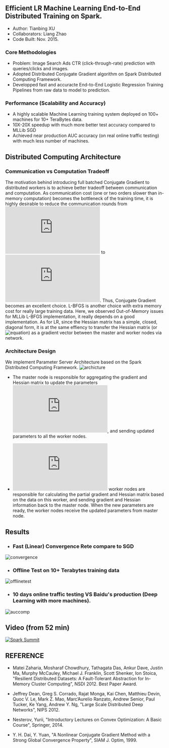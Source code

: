 ## Efficient LR Machine Learning End-to-End Distributed Training on Spark.
* Author: Tianbing XU
* Collaborators: Liang Zhao
* Code Built: Nov. 2015.

### Core Methodologies
* Problem: Image Search Ads CTR (click-through-rate) prediction with queries/clicks and images.
* Adopted Distributed Conjugate Gradient algorithm on Spark Distributed Computing Framework.
* Developped fast and accuracte End-to-End Logistic Regression Training Pipelines from raw data to model to prediction.

### Performance (Scalability and Accuracy)
* A highly scalable Machine Learning training system deployed on 100+ machines for 10+ TeraBytes data.  
* 10X-20X speedup with much more better test accuracy compared to MLLib SGD
* Achieved near production AUC accuracy (on real online traffic testing) with much less number of machines.

## Distributed Computing Architecture
### Communication vs Computation Tradeoff
The motivation behind introducing full batched Conjugate Gradient to distributed workers is to achieve better 
tradeoff between communication and computation. As communication cost (one or two orders slower than in-memory computation) 
becomes the bottleneck of the training time, it is highly desirable to reduce the communication rounds from ![equation](http://latex.codecogs.com/gif.latex?O%281/%5Cepsilon%29%24%20%28SGD%29) to ![equation](http://latex.codecogs.com/gif.latex?log%281/%5Cepsilon%29). Thus, Conjugate Gradient becomes an excellent choice. L-BFGS is another choice with extra 
memory cost for really large training data. Here, we observed Out-of-Memory issues for MLLib L-BFGS implementation, 
it really depends on a good implementation. As for LR, since the Hessian matrix has a simple,
closed, diagonal form, it is at the same effiency to transfer the Hessian matrix (or ![equation](http://latex.codecogs.com/gif.latex?\mu%27%20H%20\mu)) as a gradient vector between the master and worker nodes via network.

### Architecture Design
We implement Parameter Server Architecture based on the Spark Distributed Computing Framework.
![archicture](https://user-images.githubusercontent.com/3246048/45192989-b159da00-b200-11e8-8a50-daa2bd45bfc3.png)

* The master node is responsible for aggregating the gradient and Hessian matrix to update the parameters ![equation](http://latex.codecogs.com/gif.latex?W), and sending updated parameters to all the worker nodes.

* ![equation](http://latex.codecogs.com/gif.latex?K) worker nodes are responsible for calculating the partial gradient and Hessian matrix based on the data on this worker, and sending gradient and Hessian information back to the master node. When the new parameters are ready, the worker nodes receive the updated parameters from master node.

## Results
* ### Fast (Linear) Convergence Rete compare to SGD 
![convergence](https://user-images.githubusercontent.com/22249000/44961010-81d46600-aebe-11e8-94d8-df0c6c39f19c.jpg)

* ### Offline Test on 10+ Terabytes training data
![offlinetest](https://user-images.githubusercontent.com/22249000/44961202-f0ff8980-aec1-11e8-8fd7-5f0d8f08e84d.jpg)

* ### 10 days online traffic testing VS Baidu's production (Deep Learning with more machines).
![auccomp](https://user-images.githubusercontent.com/22249000/44961066-851c2180-aebf-11e8-8abc-0ac1a70b333a.png)

## Video (from 52 min)
[![Spark Summit](https://img.youtube.com/vi/mD8EldWuN7k/0.jpg)](https://www.youtube.com/watch?v=mD8EldWuN7k)


## REFERENCE
* Matei Zaharia, Mosharaf Chowdhury, Tathagata Das, Ankur Dave, Justin Ma, Murphy McCauley, Michael J. Franklin, Scott Shenker, Ion Stoica,
"Resilient Distributed Datasets: A Fault-Tolerant Abstraction for In-Memory Cluster Computing", NSDI 2012. Best Paper Award.

* Jeffrey Dean, Greg S. Corrado, Rajat Monga, Kai Chen, Matthieu Devin, Quoc V. Le, Mark Z. Mao, Marc’Aurelio Ranzato,
Andrew Senior, Paul Tucker, Ke Yang, Andrew Y. Ng, 
"Large Scale Distributed Deep Networks", NIPS 2012.

* Nesterov, Yurii, "Introductory Lectures on Convex Optimization: A Basic Course", Springer, 2014.

* Y. H. Dai, Y. Yuan, "A Nonlinear Conjugate Gradient Method with a Strong Global Convergence Property", SIAM J. Optim, 1999.
